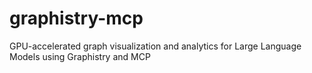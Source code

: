 # graphistry-mcp
GPU-accelerated graph visualization and analytics for Large Language Models using Graphistry and MCP
